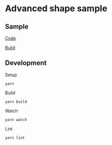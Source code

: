 # Advanced shape sample

## Sample
[Code](src/index.ts)

[Build](https://antonovsergey2211.github.io/jeng/samples/shape-advanced/build/)

## Development
Setup
```shell
yarn
```
Build
```shell
yarn build
```
Watch
```shell
yarn watch
```
Lint
```shell
yarn lint
```

